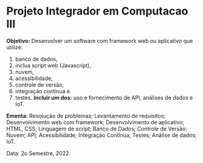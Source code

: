 # Projeto Integrador em Computacao III

<b>Objetivo:</b> Desenvolver um software com framework web ou aplicativo que utilize:
1. banco de dados,
2. inclua script web (Javascript),
3. nuvem,
4. acessibilidade,
5. controle de versão,
6. integração contínua e
7. testes.
<b>Incluir um dos:</b> uso e fornecimento de API, análises de dados e IoT.

<b>Ementa:</b> Resolução de problemas; Levantamento de requisitos; Desenvolvimento web
com framework; Desenvolvimento de aplicativo; HTML, CSS; Linguagem de script; Banco
de Dados; Controle de Versão; Nuvem; API; Acessibilidade; Integração Contínua; Testes;
Análise de dados; IoT.

Data: 2o Semestre, 2022.